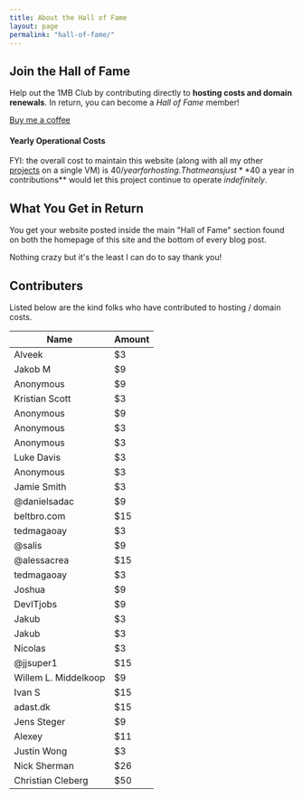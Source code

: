 ```yaml
---
title: About the Hall of Fame
layout: page
permalink: "hall-of-fame/"
---
```


## Join the Hall of Fame

Help out the 1MB Club by contributing directly to **hosting costs and domain renewals**. In return, you can become a *Hall of Fame* member!

[Buy me a coffee](https://buymeacoffee.com/wqtmtn7ir)

#### Yearly Operational Costs

FYI: the overall cost to maintain this website (along with all my other [projects](https://btxx.org/projects) on a single VM) is $40/year for hosting. That means just **$40 a year in contributions** would let this project continue to operate *indefinitely*.

## What You Get in Return

You get your website posted inside the main "Hall of Fame" section found on both the homepage of this site and the bottom of every blog post.

Nothing crazy but it's the least I can do to say thank you!

## Contributers

Listed below are the kind folks who have contributed to hosting / domain costs.

|Name|Amount|
|----|------|
|Alveek|$3|
|Jakob M|$9|
|Anonymous|$9|
|Kristian Scott|$3|
|Anonymous|$9|
|Anonymous|$3|
|Anonymous|$3|
|Luke Davis|$3|
|Anonymous|$3|
|Jamie Smith|$3|
|@danielsadac|$9|
|beltbro.com|$15|
|tedmagaoay|$3|
|@salis|$9|
|@alessacrea|$15|
|tedmagaoay|$3|
|Joshua|$9|
|DevITjobs|$9|
|Jakub|$3|
|Jakub|$3|
|Nicolas|$3|
|@jjsuper1|$15|
|Willem L. Middelkoop|$9|
|Ivan S|$15|
|adast.dk|$15|
|Jens Steger|$9|
|Alexey|$11|
|Justin Wong|$3|
|Nick Sherman|$26|
|Christian Cleberg|$50|


